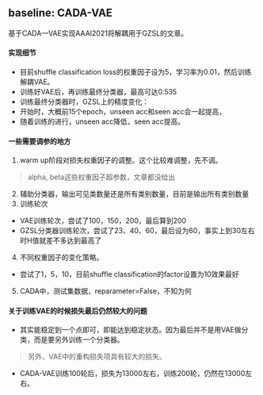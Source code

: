 ## baseline: CADA-VAE
基于CADA—VAE实现AAAI2021将解耦用于GZSL的文章。

#### 实现细节
- 目前shuffle classification loss的权重因子设为5，学习率为0.01，然后训练解耦VAE。
- 训练好VAE后，再训练最终分类器，最高可达0.535
- 训练最终分类器时，GZSL上的精度变化：
-   开始时，大概前15个epoch，unseen acc和seen acc会一起提高，
-   随着训练的进行，unseen acc降低，seen acc提高。
#### 一些需要调参的地方
1. warm up阶段对损失权重因子的调整。这个比较难调整，先不调。
> alpha, beta这些权重因子超参数，文章都没给出
2. 辅助分类器，输出可见类数量还是所有类别数量，目前是输出所有类别数量
3. 训练轮次
-   VAE训练轮次，尝试了100，150，200，最后算到200
-   GZSL分类器训练轮次，尝试了23、40、60，最后设为60，事实上到30左右时H值就差不多达到最高了
4. 不同权重因子的变化策略。
-   尝试了1，5，10，目前shuffle classification的factor设置为10效果最好
5. CADA中，测试集数据，reparameter=False，不知为何
#### 关于训练VAE的时候损失最后仍然较大的问题
- 其实能稳定到一个点即可，即能达到稳定状态。因为最后并不是用VAE做分类，而是要另外训练一个分类器。
> 另外，VAE中的重构损失项具有较大的损失。
- CADA-VAE训练100轮后，损失为13000左右，训练200轮，仍然在13000左右。
